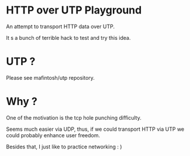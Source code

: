# HTTP over UTP Playground

An attempt to transport HTTP data over UTP.

It s a bunch of terrible hack to test and try this idea.

# UTP ?

Please see mafintosh/utp repository.

# Why ?

One of the motivation is the tcp hole punching difficulty. 

Seems much easier via UDP, thus,
if we could transport HTTP via UTP we could probably enhance user freedom.

Besides that, I just like to practice networking : )